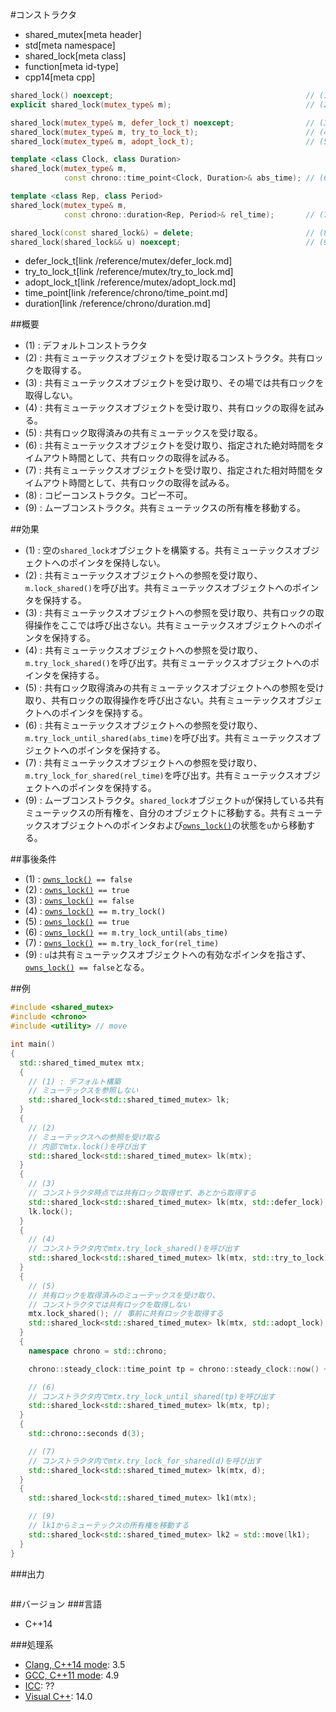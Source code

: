 #コンストラクタ
* shared_mutex[meta header]
* std[meta namespace]
* shared_lock[meta class]
* function[meta id-type]
* cpp14[meta cpp]

```cpp
shared_lock() noexcept;                                           // (1)
explicit shared_lock(mutex_type& m);                              // (2)

shared_lock(mutex_type& m, defer_lock_t) noexcept;                // (3)
shared_lock(mutex_type& m, try_to_lock_t);                        // (4)
shared_lock(mutex_type& m, adopt_lock_t);                         // (5)

template <class Clock, class Duration>
shared_lock(mutex_type& m,
            const chrono::time_point<Clock, Duration>& abs_time); // (6)

template <class Rep, class Period>
shared_lock(mutex_type& m,
            const chrono::duration<Rep, Period>& rel_time);       // (7)

shared_lock(const shared_lock&) = delete;                         // (8)
shared_lock(shared_lock&& u) noexcept;                            // (9)
```
* defer_lock_t[link /reference/mutex/defer_lock.md]
* try_to_lock_t[link /reference/mutex/try_to_lock.md]
* adopt_lock_t[link /reference/mutex/adopt_lock.md]
* time_point[link /reference/chrono/time_point.md]
* duration[link /reference/chrono/duration.md]


##概要
- (1) : デフォルトコンストラクタ
- (2) : 共有ミューテックスオブジェクトを受け取るコンストラクタ。共有ロックを取得する。
- (3) : 共有ミューテックスオブジェクトを受け取り、その場では共有ロックを取得しない。
- (4) : 共有ミューテックスオブジェクトを受け取り、共有ロックの取得を試みる。
- (5) : 共有ロック取得済みの共有ミューテックスを受け取る。
- (6) : 共有ミューテックスオブジェクトを受け取り、指定された絶対時間をタイムアウト時間として、共有ロックの取得を試みる。
- (7) : 共有ミューテックスオブジェクトを受け取り、指定された相対時間をタイムアウト時間として、共有ロックの取得を試みる。
- (8) : コピーコンストラクタ。コピー不可。
- (9) : ムーブコンストラクタ。共有ミューテックスの所有権を移動する。


##効果
- (1) : 空の`shared_lock`オブジェクトを構築する。共有ミューテックスオブジェクトへのポインタを保持しない。
- (2) : 共有ミューテックスオブジェクトへの参照を受け取り、`m.lock_shared()`を呼び出す。共有ミューテックスオブジェクトへのポインタを保持する。
- (3) : 共有ミューテックスオブジェクトへの参照を受け取り、共有ロックの取得操作をここでは呼び出さない。共有ミューテックスオブジェクトへのポインタを保持する。
- (4) : 共有ミューテックスオブジェクトへの参照を受け取り、`m.try_lock_shared()`を呼び出す。共有ミューテックスオブジェクトへのポインタを保持する。
- (5) : 共有ロック取得済みの共有ミューテックスオブジェクトへの参照を受け取り、共有ロックの取得操作を呼び出さない。共有ミューテックスオブジェクトへのポインタを保持する。
- (6) : 共有ミューテックスオブジェクトへの参照を受け取り、`m.try_lock_until_shared(abs_time)`を呼び出す。共有ミューテックスオブジェクトへのポインタを保持する。
- (7) : 共有ミューテックスオブジェクトへの参照を受け取り、`m.try_lock_for_shared(rel_time)`を呼び出す。共有ミューテックスオブジェクトへのポインタを保持する。
- (9) : ムーブコンストラクタ。`shared_lock`オブジェクト`u`が保持している共有ミューテックスの所有権を、自分のオブジェクトに移動する。共有ミューテックスオブジェクトへのポインタおよび[`owns_lock()`](./owns_lock.md)の状態を`u`から移動する。


##事後条件
- (1) : [`owns_lock()`](./owns_lock.md)` == false`
- (2) : [`owns_lock()`](./owns_lock.md)` == true`
- (3) : [`owns_lock()`](./owns_lock.md)` == false`
- (4) : [`owns_lock()`](./owns_lock.md)` == m.try_lock()`
- (5) : [`owns_lock()`](./owns_lock.md)` == true`
- (6) : [`owns_lock()`](./owns_lock.md)` == m.try_lock_until(abs_time)`
- (7) : [`owns_lock()`](./owns_lock.md)` == m.try_lock_for(rel_time)`
- (9) : `u`は共有ミューテックスオブジェクトへの有効なポインタを指さず、[`owns_lock()`](./owns_lock.md)` == false`となる。


##例
```cpp
#include <shared_mutex>
#include <chrono>
#include <utility> // move

int main()
{
  std::shared_timed_mutex mtx;
  {
    // (1) : デフォルト構築
    // ミューテックスを参照しない
    std::shared_lock<std::shared_timed_mutex> lk;
  }
  {
    // (2)
    // ミューテックスへの参照を受け取る
    // 内部でmtx.lock()を呼び出す
    std::shared_lock<std::shared_timed_mutex> lk(mtx);
  }
  {
    // (3)
    // コンストラクタ時点では共有ロック取得せず、あとから取得する
    std::shared_lock<std::shared_timed_mutex> lk(mtx, std::defer_lock);
    lk.lock();
  }
  {
    // (4)
    // コンストラクタ内でmtx.try_lock_shared()を呼び出す
    std::shared_lock<std::shared_timed_mutex> lk(mtx, std::try_to_lock);
  }
  {
    // (5)
    // 共有ロックを取得済みのミューテックスを受け取り、
    // コンストラクタでは共有ロックを取得しない
    mtx.lock_shared(); // 事前に共有ロックを取得する
    std::shared_lock<std::shared_timed_mutex> lk(mtx, std::adopt_lock);
  }
  {
    namespace chrono = std::chrono;

    chrono::steady_clock::time_point tp = chrono::steady_clock::now() + chrono::seconds(3);

    // (6)
    // コンストラクタ内でmtx.try_lock_until_shared(tp)を呼び出す
    std::shared_lock<std::shared_timed_mutex> lk(mtx, tp);
  }
  {
    std::chrono::seconds d(3);

    // (7)
    // コンストラクタ内でmtx.try_lock_for_shared(d)を呼び出す
    std::shared_lock<std::shared_timed_mutex> lk(mtx, d);
  }
  {
    std::shared_lock<std::shared_timed_mutex> lk1(mtx);

    // (9)
    // lk1からミューテックスの所有権を移動する
    std::shared_lock<std::shared_timed_mutex> lk2 = std::move(lk1);
  }
}
```

###出力
```
```

##バージョン
###言語
- C++14

###処理系
- [Clang, C++14 mode](/implementation.md#clang): 3.5
- [GCC, C++11 mode](/implementation.md#gcc): 4.9
- [ICC](/implementation.md#icc): ??
- [Visual C++](/implementation.md#visual_cpp): 14.0
